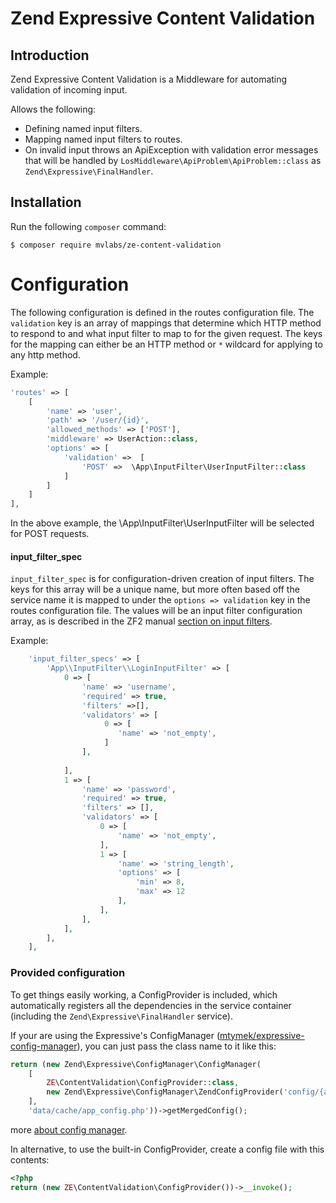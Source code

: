 Zend Expressive Content Validation 
====


Introduction
------------

Zend Expressive Content Validation is a Middleware for automating validation of incoming input.

Allows the following:

- Defining named input filters.
- Mapping named input filters to routes.
- On invalid input throws an ApiException with validation error messages that will be handled by 
`LosMiddleware\ApiProblem\ApiProblem::class` as `Zend\Expressive\FinalHandler`.

Installation
------------

Run the following `composer` command:

```console
$ composer require mvlabs/ze-content-validation
```

Configuration
=============

The following configuration is defined in the routes configuration file. 
The `validation` key is an array of mappings that determine which HTTP method to respond to and what input
filter to map to for the given request. The keys for the mapping can either be an HTTP method or `*` wildcard for 
applying to any http method.

Example:
```php
'routes' => [
    [
        'name' => 'user',
        'path' => '/user/{id}',
        'allowed_methods' => ['POST'],
        'middleware' => UserAction::class,
        'options' => [
            'validation' =>  [
                'POST' =>  \App\InputFilter\UserInputFilter::class
            ]
        ]
    ]
],
```
In the above example, the \App\InputFilter\UserInputFilter will be selected for POST requests.

#### input_filter_spec

`input_filter_spec` is for configuration-driven creation of input filters.  The keys for this array
will be a unique name, but more often based off the service name it is mapped to under the
`options => validation` key in the routes configuration file. The values will be an input filter configuration array, as is
described in the ZF2 manual [section on input
filters](http://zf2.readthedocs.org/en/latest/modules/zend.input-filter.intro.html).

Example:

```php
    'input_filter_specs' => [
        'App\\InputFilter\\LoginInputFilter' => [
            0 => [
                'name' => 'username',
                'required' => true,
                'filters' =>[],
                'validators' => [
                     0 => [
                        'name' => 'not_empty',
                     ]   
                ],
                
            ],
            1 => [
                'name' => 'password',
                'required' => true,
                'filters' => [],
                'validators' => [
                    0 => [
                        'name' => 'not_empty',
                    ],
                    1 => [
                        'name' => 'string_length',
                        'options' => [
                            'min' => 8, 
                            'max' => 12
                        ],
                    ],
                ],                
            ],
        ],
    ],
```

### Provided configuration
To get things easily working, a ConfigProvider is included, which automatically registers all the dependencies in the 
service container (including the `Zend\Expressive\FinalHandler` service).

If your are using the Expressive's ConfigManager ([mtymek/expressive-config-manager](https://github.com/mtymek/expressive-config-manager)), you can just pass the class name to it like this:

```php
return (new Zend\Expressive\ConfigManager\ConfigManager(
    [
        ZE\ContentValidation\ConfigProvider::class,
        new Zend\Expressive\ConfigManager\ZendConfigProvider('config/{autoload/{{,*.}global,{,*.}local},params/generated_config}.php'),
    ],
    'data/cache/app_config.php'))->getMergedConfig();
```
more [about config manager](https://zendframework.github.io/zend-expressive/cookbook/modular-layout/).


In alternative, to use the built-in ConfigProvider, create a config file with this contents:

```php
<?php
return (new ZE\ContentValidation\ConfigProvider())->__invoke();
```

